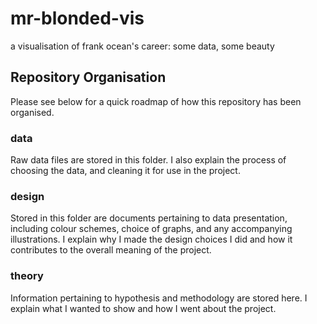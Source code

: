 # mr-blonded-vis
a visualisation of frank ocean's career: some data, some beauty

## Repository Organisation

Please see below for a quick roadmap of how this repository has been organised.

### data

Raw data files are stored in this folder. I also explain the process of choosing the data, and cleaning it for use in the project.

### design

Stored in this folder are documents pertaining to data presentation, including colour schemes, choice of graphs, and any accompanying illustrations. I explain why I made the design choices I did and how it contributes to the overall meaning of the project. 

### theory

Information pertaining to hypothesis and methodology are stored here. I explain what I wanted to show and how I went about the project.
